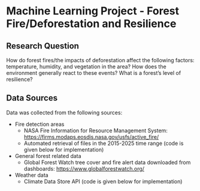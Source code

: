 # Machine Learning Project - Forest Fire/Deforestation and Resilience

## Research Question
How do forest fires/the impacts of deforestation affect the following factors: temperature, humidity, and vegetation in the area? How does the environment generally react to these events? What is a forest’s level of resilience? 

## Data Sources
Data was collected from the following sources:
- Fire detection areas
    - NASA Fire Information for Resource Management System: https://firms.modaps.eosdis.nasa.gov/usfs/active_fire/
    - Automated retrieval of files in the 2015-2025 time range (code is given below for implementation)
- General forest related data
    - Global Forest Watch tree cover and fire alert data downloaded from dashboards: https://www.globalforestwatch.org/
- Weather data
    - Climate Data Store API (code is given below for implementation)
    
